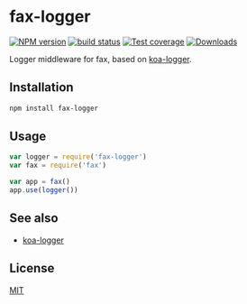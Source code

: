 # fax-logger
[![NPM version][npm-image]][npm-url]
[![build status][travis-image]][travis-url]
[![Test coverage][coveralls-image]][coveralls-url]
[![Downloads][downloads-image]][downloads-url]

Logger middleware for fax, based on [koa-logger][koa-logger].

## Installation
```bash
npm install fax-logger
```

## Usage
```js
var logger = require('fax-logger')
var fax = require('fax')

var app = fax()
app.use(logger())
```

## See also
- [koa-logger][koa-logger]

## License
[MIT](https://tldrlegal.com/license/mit-license)

[npm-image]: https://img.shields.io/npm/v/fax-logger.svg?style=flat-square
[npm-url]: https://npmjs.org/package/fax-logger
[travis-image]: https://img.shields.io/travis/yoshuawuyts/fax-logger.svg?style=flat-square
[travis-url]: https://travis-ci.org/yoshuawuyts/fax-logger
[coveralls-image]: https://img.shields.io/coveralls/yoshuawuyts/fax-logger.svg?style=flat-square
[coveralls-url]: https://coveralls.io/r/yoshuawuyts/fax-logger?branch=master
[downloads-image]: http://img.shields.io/npm/dm/fax-logger.svg?style=flat-square
[downloads-url]: https://npmjs.org/package/fax-logger

[koa-logger]: https://github.com/koajs/logger
